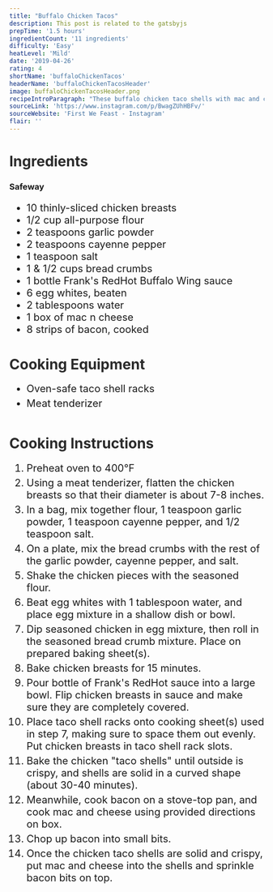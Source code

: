 ```yaml
---
title: "Buffalo Chicken Tacos"
description: This post is related to the gatsbyjs
prepTime: '1.5 hours'
ingredientCount: '11 ingredients'
difficulty: 'Easy'
heatLevel: 'Mild'
date: '2019-04-26'
rating: 4
shortName: 'buffaloChickenTacos'
headerName: 'buffaloChickenTacosHeader'
image: buffaloChickenTacosHeader.png
recipeIntroParagraph: "These buffalo chicken taco shells with mac and cheese and bacon filling were as absurd as they look. The combination of the buffalo sauce with the cheese from the mac and cheese was fantastic, and the small bits of bacon made it even better. I didn't have a recipe for this meal, I just saw a picture on First We Feast's Instagram page, and wanted to give it a shot. I didn't know if the chicken would actually solidify into the taco shell shape or not, but to my surprise they did. As you would imagine, these tacos are very heavy, and most people will only eat one or two. Nevertheless, this was a unique meal that I enjoyed creating."
sourceLink: 'https://www.instagram.com/p/BwagZUhHBFv/'
sourceWebsite: 'First We Feast - Instagram'
flair: ''
---
```

<h1 style="color: #2B2B2B;">Ingredients</h1>

<h3>Safeway</h3>
<ul style="font-size: 20px;">
    <li>10 thinly-sliced chicken breasts</li>
    <li>1/2 cup all-purpose flour</li>
    <li>2 teaspoons garlic powder</li>
    <li>2 teaspoons cayenne pepper</li>
    <li>1 teaspoon salt</li>
    <li>1 & 1/2 cups bread crumbs</li>
    <li>1 bottle Frank's RedHot Buffalo Wing sauce</li>
    <li>6 egg whites, beaten</li>
    <li>2 tablespoons water</li>
    <li>1 box of mac n cheese</li>
    <li>8 strips of bacon, cooked</li>
</ul>

<h1 style="color: #2B2B2B;  margin-top: 40px;">Cooking Equipment</h1>
<ul style="font-size: 20px; margin: 0 0 50px 0;">
    <li style="margin: 5px 0;">Oven-safe taco shell racks</li>
    <li style="margin: 5px 0;">Meat tenderizer</li>
</ul>

<h1 style="color: #2B2B2B;">Cooking Instructions</h1>
<ol style="font-size: 20px" className="cookingInstructionsOL">
    <li style="margin: 5px 0;">Preheat oven to 400°F</li>
    <li style="margin: 5px 0;">Using a meat tenderizer, flatten the chicken breasts so that their diameter is about 7-8 inches.</li>
    <li style="margin: 5px 0;">In a bag, mix together flour, 1 teaspoon garlic powder, 1 teaspoon cayenne pepper, and 1/2 teaspoon salt.</li>
    <li style="margin: 5px 0;">On a plate, mix the bread crumbs with the rest of the garlic powder, cayenne pepper, and salt.</li>
    <li style="margin: 5px 0;">Shake the chicken pieces with the seasoned flour.</li>
    <li style="margin: 5px 0;">Beat egg whites with 1 tablespoon water, and place egg mixture in a shallow dish or bowl.</li>
    <li style="margin: 5px 0;">Dip seasoned chicken in egg mixture, then roll in the seasoned bread crumb mixture. Place on prepared baking sheet(s).</li>
    <li style="margin: 5px 0;">Bake chicken breasts for 15 minutes.</li>
    <li style="margin: 5px 0;">Pour bottle of Frank's RedHot sauce into a large bowl. Flip chicken breasts in sauce and make sure they are completely covered.</li>
    <li style="margin: 5px 0;">Place taco shell racks onto cooking sheet(s) used in step 7, making sure to space them out evenly. Put chicken breasts in taco shell rack slots.</li>
    <li style="margin: 5px 0;">Bake the chicken "taco shells" until outside is crispy, and shells are solid in a curved shape (about 30-40 minutes).</li>
    <li style="margin: 5px 0;">Meanwhile, cook bacon on a stove-top pan, and cook mac and cheese using provided directions on box.</li>
    <li style="margin: 5px 0;">Chop up bacon into small bits.</li>
    <li style="margin: 5px 0;">Once the chicken taco shells are solid and crispy, put mac and cheese into the shells and sprinkle bacon bits on top.</li>
</ol>